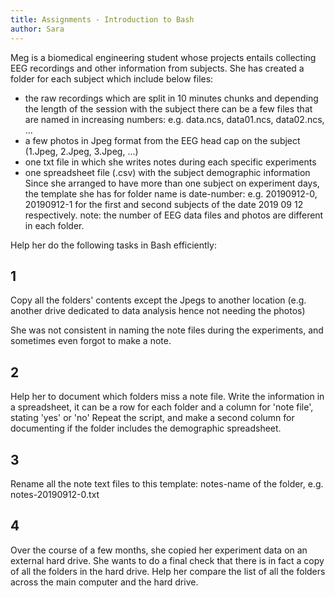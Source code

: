 ```yaml
---
title: Assignments - Introduction to Bash
author: Sara
---
```


Meg is a biomedical engineering student whose projects entails collecting EEG recordings and other information from subjects.
She has created a folder for each subject which include below files:
- the raw recordings which are split in 10 minutes chunks and depending the length of the session with the subject there can be a few files that are named in increasing numbers:
e.g. data.ncs, data01.ncs, data02.ncs, ...
- a few photos in Jpeg format from the EEG head cap on the subject (1.Jpeg, 2.Jpeg, 3.Jpeg, ...)
- one txt file in which she writes notes during each specific experiments
- one spreadsheet file (.csv) with the subject demographic information
Since she arranged to have more than one subject on experiment days, the template she has for folder name is date-number: e.g. 20190912-0, 20190912-1 for the first and second subjects of the date 2019 09 12 respectively.
note: the number of EEG data files and photos are different in each folder.


Help her do the following tasks in Bash efficiently:
## 1
Copy all the folders' contents except the Jpegs to another location (e.g. another drive dedicated to data analysis hence not needing the photos)

She was not consistent in naming the note files during the experiments, and sometimes even forgot to make a note.
## 2
Help her to document which folders miss a note file. Write the information in a spreadsheet, it can be a row for each folder and a column for 'note file', stating 'yes' or 'no'
Repeat the script, and make a second column for documenting if the folder includes the demographic spreadsheet.
## 3
Rename all the note text files to this template:
notes-name of the folder, e.g. notes-20190912-0.txt
## 4
Over the course of a few months, she copied her experiment data on an external hard drive.
She wants to do a final check that there is in fact a copy of all the folders in the hard drive. Help her compare the list of all the folders across the main computer and the hard drive.
